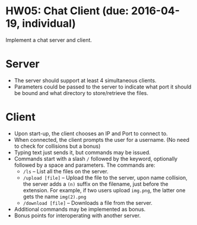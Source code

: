 HW05: Chat Client (due: 2016-04-19, individual)
===
Implement a chat server and client.

Server
====
* The server should support at least 4 simultaneous clients.
* Parameters could be passed to the server to indicate what port it should be bound and what directory to store/retrieve the files.

Client
====
* Upon start-up, the client chooses an IP and Port to connect to.
* When connected, the client prompts the user for a username. (No need to check for collisions but a bonus)
* Typing text just sends it, but commands may be issued.
* Commands start with a slash `/` followed by the keyword, optionally followed by a space and parameters. The commands are:
  * `/ls` – List all the files on the server.
  * `/upload [file]` – Upload the file to the server, upon name collision, the server adds a `(n)` suffix on the filename, just before the extension. For example, if two users upload `img.png`, the latter one gets the name `img(2).png`
  * `/download [file]` – Downloads a file from the server.
* Additional commands may be implemented as bonus.
* Bonus points for interoperating with another server.

